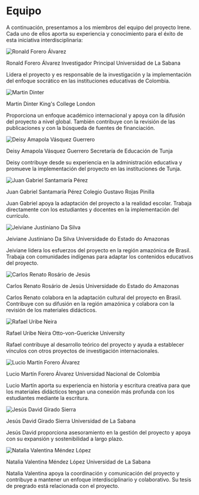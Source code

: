 # Equipo

A continuación, presentamos a los miembros del equipo del proyecto Irene. Cada uno de ellos aporta su experiencia y conocimiento para el éxito de esta iniciativa interdisciplinaria:

<div class="grid">
    <div class="team-member-card">
        <img src="/img/equipo/ronald.png" alt="Ronald Forero Álvarez" class="team-member-photo">
        <p>
            <span class="bold">Ronald Forero Álvarez</span>
            <span class="meta-text-color">Investigador Principal</span>
            <span class="meta-text-color institution">Universidad de La Sabana</span>
        </p>
        <p>Lidera el proyecto y es responsable de la investigación y la implementación del enfoque socrático en las instituciones educativas de Colombia.</p>
    </div>
    <div class="team-member-card">
        <img src="/img/equipo/martin_dinter.jpg" alt="Martin Dinter" class="team-member-photo">
        <p>
            <span class="bold">Martin Dinter</span>
            <span class="meta-text-color institution">King's College London</span>
        </p>
        <p>Proporciona un enfoque académico internacional y apoya con la difusión del proyecto a nivel global. También contribuye con la revisión de las publicaciones y con la búsqueda de fuentes de financiación.</p>
    </div>
    <div class="team-member-card">
        <img src="/img/equipo/deisy_vasquez.jpg" alt="Deisy Amapola Vásquez Guerrero" class="team-member-photo">
        <p>
            <span class="bold">Deisy Amapola Vásquez Guerrero</span>
            <span class="meta-text-color">Secretaría de Educación de Tunja</span>
        </p>
        <p>Deisy contribuye desde su experiencia en la administración educativa y promueve la implementación del proyecto en las instituciones de Tunja.</p>
    </div>
    <div class="team-member-card">
        <img src="/img/equipo/juan_santamaria.jpg" alt="Juan Gabriel Santamaría Pérez" class="team-member-photo">
        <p>
            <span class="bold">Juan Gabriel Santamaría Pérez</span>
            <span class="meta-text-color">Colegio Gustavo Rojas Pinilla</span>
        </p>
        <p>Juan Gabriel apoya la adaptación del proyecto a la realidad escolar. Trabaja directamente con los estudiantes y docentes en la implementación del currículo.</p>
    </div>
    <div class="team-member-card">
        <img src="/img/equipo/jeiviane.jpg" alt="Jeiviane Justiniano Da Silva" class="team-member-photo">
        <p>
            <span class="bold">Jeiviane Justiniano Da Silva</span>
            <span class="meta-text-color">Universidade do Estado do Amazonas</span>
        </p>
        <p>Jeiviane lidera los esfuerzos del proyecto en la región amazónica de Brasil. Trabaja con comunidades indígenas para adaptar los contenidos educativos del proyecto.</p>
    </div>
    <div class="team-member-card">
        <img src="/img/equipo/carlos_renato.jpg" alt="Carlos Renato Rosário de Jesús" class="team-member-photo">
        <p>
            <span class="bold">Carlos Renato Rosário de Jesús</span>
            <span class="meta-text-color">Universidade do Estado do Amazonas</span>
        </p>
        <p>Carlos Renato colabora en la adaptación cultural del proyecto en Brasil. Contribuye con su difusión en la región amazónica y colabora con la revisión de los materiales didácticos.</p>
    </div>
    <div class="team-member-card">
        <img src="/img/equipo/rafael_uribe.jpg" alt="Rafael Uribe Neira" class="team-member-photo">
        <p>
            <span class="bold">Rafael Uribe Neira</span>
            <span class="meta-text-color">Otto-von-Guericke University</span>
        </p>
        <p>Rafael contribuye al desarrollo teórico del proyecto y ayuda a establecer vínculos con otros proyectos de investigación internacionales.</p>
    </div>
    <div class="team-member-card">
        <img src="/img/equipo/lucio_martin.jpg" alt="Lucio Martín Forero Álvarez" class="team-member-photo">
        <p>
            <span class="bold">Lucio Martín Forero Álvarez</span>
            <span class="meta-text-color">Universidad Nacional de Colombia</span>
        </p>
        <p>Lucio Martín aporta su experiencia en historia y escritura creativa para que los materiales didácticos tengan una conexión más profunda con los estudiantes mediante la escritura.</p>
    </div>
    <div class="team-member-card">
        <img src="/img/equipo/jesus_david.jpg" alt="Jesús David Girado Sierra" class="team-member-photo">
        <p>
            <span class="bold">Jesús David Girado Sierra</span>
            <span class="meta-text-color">Universidad de La Sabana</span>
        </p>
        <p>Jesús David proporciona asesoramiento en la gestión del proyecto y apoya con su expansión y sostenibilidad a largo plazo.</p>
    </div>
    <div class="team-member-card">
        <img src="/img/equipo/natalia_mendez.jpg" alt="Natalia Valentina Méndez López" class="team-member-photo">
        <p>
            <span class="bold">Natalia Valentina Méndez López</span>
            <span class="meta-text-color">Universidad de La Sabana</span>
        </p>
        <p>Natalia Valentina apoya la coordinación y comunicación del proyecto y contribuye a mantener un enfoque interdisciplinario y colaborativo. Su tesis de pregrado está relacionada con el proyecto.</p>
</div>
